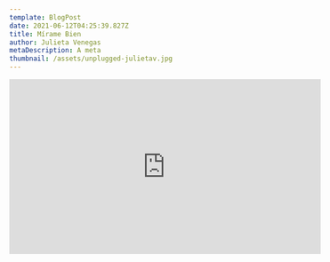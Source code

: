 ```yaml
---
template: BlogPost
date: 2021-06-12T04:25:39.827Z
title: Mírame Bien
author: Julieta Venegas
metaDescription: A meta
thumbnail: /assets/unplugged-julietav.jpg
---
```

<iframe width="560" height="315" src="https://www.youtube.com/embed/tC_p0KJCNow" frameborder="0" allow="accelerometer; autoplay; encrypted-media; gyroscope; picture-in-picture" allowfullscreen></iframe>